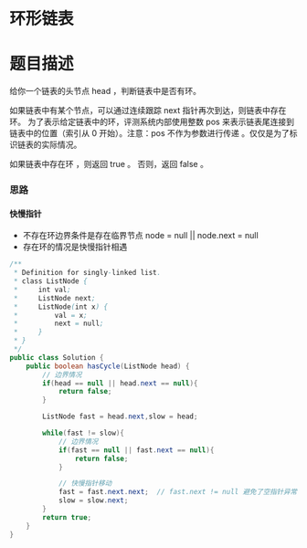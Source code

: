 # 环形链表
# 题目描述
给你一个链表的头节点 head ，判断链表中是否有环。

如果链表中有某个节点，可以通过连续跟踪 next 指针再次到达，则链表中存在环。 为了表示给定链表中的环，评测系统内部使用整数 pos 来表示链表尾连接到链表中的位置（索引从 0 开始）。注意：pos 不作为参数进行传递 。仅仅是为了标识链表的实际情况。

如果链表中存在环 ，则返回 true 。 否则，返回 false 。
### 思路
#### 快慢指针
- 不存在环边界条件是存在临界节点 node = null || node.next = null
- 存在环的情况是快慢指针相遇
```java
/**
 * Definition for singly-linked list.
 * class ListNode {
 *     int val;
 *     ListNode next;
 *     ListNode(int x) {
 *         val = x;
 *         next = null;
 *     }
 * }
 */
public class Solution {
    public boolean hasCycle(ListNode head) {
        // 边界情况
        if(head == null || head.next == null){
            return false;
        }

        ListNode fast = head.next,slow = head;

        while(fast != slow){
            // 边界情况
            if(fast == null || fast.next == null){
                return false;
            }

            // 快慢指针移动
            fast = fast.next.next;  // fast.next != null 避免了空指针异常
            slow = slow.next;
        }
        return true;
    }
}
```